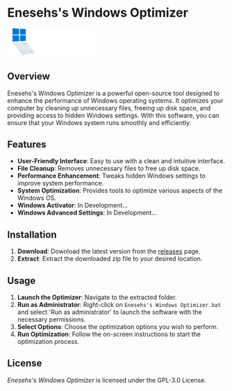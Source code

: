 # Enesehs's Windows Optimizer

<img src="path/logo/Logo.png" alt="Enesehs's Windows Optimizer" width="200"/>

## Overview

Enesehs's Windows Optimizer is a powerful open-source tool designed to enhance the performance of Windows operating systems. It optimizes your computer by cleaning up unnecessary files, freeing up disk space, and providing access to hidden Windows settings. With this software, you can ensure that your Windows system runs smoothly and efficiently.

## Features

- **User-Friendly Interface**: Easy to use with a clean and intuitive interface.
- **File Cleanup**: Removes unnecessary files to free up disk space.
- **Performance Enhancement**: Tweaks hidden Windows settings to improve system performance.
- **System Optimization**: Provides tools to optimize various aspects of the Windows OS.
- **Windows Activator**: In Development...
- **Windows Advanced Settings**: In Development...

## Installation

1. **Download**: Download the latest version from the [releases](https://github.com/enesehs/enesehs-windows-optimizer/releases) page.
2. **Extract**: Extract the downloaded zip file to your desired location.

## Usage

1. **Launch the Optimizer**: Navigate to the extracted folder.
2. **Run as Administrator**: Right-click on `Enesehs's Windows Optimizer.bat` and select 'Run as administrator' to launch the software with the necessary permissions.
3. **Select Options**: Choose the optimization options you wish to perform.
4. **Run Optimization**: Follow the on-screen instructions to start the optimization process.

## License

*Enesehs's Windows Optimizer* is licensed under the GPL-3.0 License.

